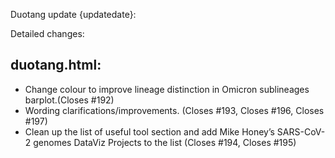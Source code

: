 Duotang update {updatedate}:  

Detailed changes:
## duotang.html:
* Change colour to improve lineage distinction in Omicron sublineages barplot.(Closes #192)
* Wording clarifications/improvements. (Closes #193, Closes #196, Closes #197)
* Clean up the list of useful tool section and add Mike Honey’s SARS-CoV-2 genomes DataViz Projects to the list (Closes #194, Closes #195)
